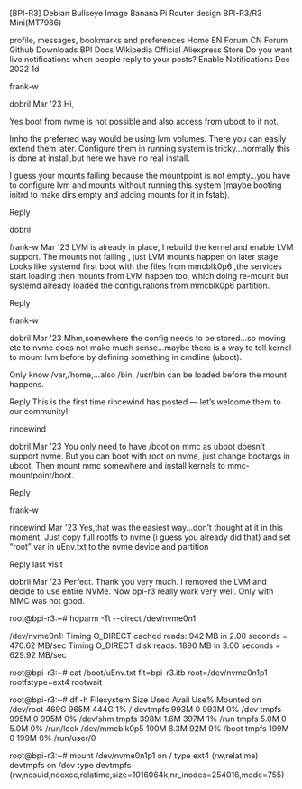 
[BPI-R3] Debian Bullseye Image
Banana Pi Router design
BPI-R3/R3 Mini(MT7986)


profile, messages, bookmarks and preferences
Home EN Forum CN Forum Github Downloads BPI Docs Wikipedia Official Aliexpress Store
Do you want live notifications when people reply to your posts? Enable Notifications​
Dec 2022
1d


frank-w

dobril
Mar '23
Hi,

Yes boot from nvme is not possible and also access from uboot to it not.

Imho the preferred way would be using lvm volumes. There you can easily extend them later. Configure them in running system is tricky…normally this is done at install,but here we have no real install.

I guess your mounts failing because the mountpoint is not empty…you have to configure lvm and mounts without running this system (maybe booting initrd to make dirs empty and adding mounts for it in fstab).


Reply

dobril

frank-w
Mar '23
LVM is already in place, I rebuild the kernel and enable LVM support. The mounts not failing , just LVM mounts happen on later stage. Looks like systemd first boot with the files from mmcblk0p6 ,the services start loading then mounts from LVM happen too, which doing re-mount but systemd already loaded the configurations from mmcblk0p6 partition.


Reply

frank-w

dobril
Mar '23
Mhm,somewhere the config needs to be stored…so moving etc to nvme does not make much sense…maybe there is a way to tell kernel to mount lvm before by defining something in cmdline (uboot).

Only know /var,/home,…also /bin, /usr/bin can be loaded before the mount happens.


Reply
This is the first time rincewind has posted — let’s welcome them to our community!


rincewind

dobril
Mar '23
You only need to have /boot on mmc as uboot doesn’t support nvme. But you can boot with root on nvme, just change bootargs in uboot. Then mount mmc somewhere and install kernels to mmc-mountpoint/boot.


Reply

frank-w

rincewind
Mar '23
Yes,that was the easiest way…don’t thought at it in this moment. Just copy full rootfs to nvme (i guess you already did that) and set “root” var in uEnv.txt to the nvme device and partition


Reply
last visit

dobril
Mar '23
Perfect. Thank you very much. I removed the LVM and decide to use entire NVMe. Now bpi-r3 really work very well. Only with MMC was not good.

root@bpi-r3:~# hdparm -Tt --direct /dev/nvme0n1

/dev/nvme0n1:
 Timing O_DIRECT cached reads:   942 MB in  2.00 seconds = 470.62 MB/sec
 Timing O_DIRECT disk reads: 1890 MB in  3.00 seconds = 629.92 MB/sec

root@bpi-r3:~# cat /boot/uEnv.txt
fit=bpi-r3.itb
root=/dev/nvme0n1p1 rootfstype=ext4 rootwait

root@bpi-r3:~# df -h
Filesystem      Size  Used Avail Use% Mounted on
/dev/root       469G  965M  444G   1% /
devtmpfs        993M     0  993M   0% /dev
tmpfs           995M     0  995M   0% /dev/shm
tmpfs           398M  1.6M  397M   1% /run
tmpfs           5.0M     0  5.0M   0% /run/lock
/dev/mmcblk0p5  100M  8.3M   92M   9% /boot
tmpfs           199M     0  199M   0% /run/user/0

root@bpi-r3:~# mount
/dev/nvme0n1p1 on / type ext4 (rw,relatime)
devtmpfs on /dev type devtmpfs (rw,nosuid,noexec,relatime,size=1016064k,nr_inodes=254016,mode=755)
